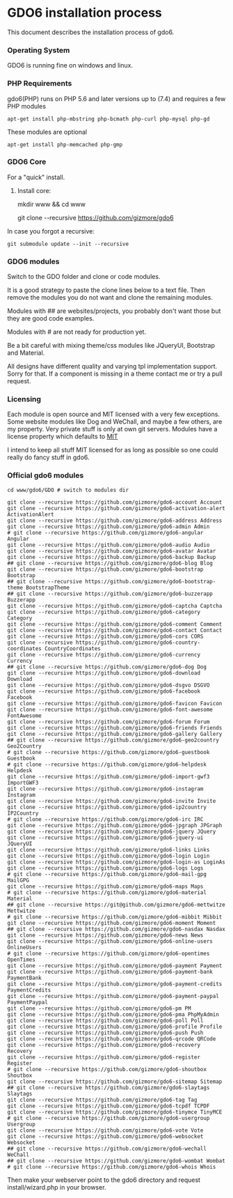 # GDO6 installation process

This document describes the installation process of gdo6.

### Operating System

GDO6 is running fine on windows and linux.


### PHP Requirements

gdo6(PHP) runs on PHP 5.6 and later versions up to (7.4) and requires a few PHP modules

    apt-get install php-mbstring php-bcmath php-curl php-mysql php-gd

These modules are optional

    apt-get install php-memcached php-gmp


### GDO6 Core

For a "quick" install.

1. Install core:

    mkdir www && cd www
    
    git clone --recursive https://github.com/gizmore/gdo6

In case you forgot a recursive:

    git submodule update --init --recursive


### GDO6 modules

Switch to the GDO folder and clone or code modules.

It is a good strategy to paste the clone lines below to a text file.
Then remove the modules you do not want and clone the remaining modules.

Modules with ## are websites/projects, you probably don't want those but they are good code examples.

Modules with # are not ready for production yet.

Be a bit careful with mixing theme/css modules like JQueryUI, Bootstrap and Material.

All designs have different quality and varying tpl implementation support.
Sorry for that.
If a component is missing in a theme contact me or try a pull request.

### Licensing

Each module is open source and MIT licensed with a very few exceptions.
Some website modules like Dog and WeChall, and maybe a few others, are my property.
Very private stuff is only at own git servers.
Modules have a license property which defaults to [MIT](LICENSE_MIT)

I intend to keep all stuff MIT licensed for as long as possible so one could really do fancy stuff in gdo6.

### Official gdo6 modules


    cd www/gdo6/GDO # switch to modules dir

    git clone --recursive https://github.com/gizmore/gdo6-account Account
    git clone --recursive https://github.com/gizmore/gdo6-activation-alert ActivationAlert
    git clone --recursive https://github.com/gizmore/gdo6-address Address
    git clone --recursive https://github.com/gizmore/gdo6-admin Admin
    # git clone --recursive https://github.com/gizmore/gdo6-angular Angular
    git clone --recursive https://github.com/gizmore/gdo6-audio Audio
    git clone --recursive https://github.com/gizmore/gdo6-avatar Avatar
    git clone --recursive https://github.com/gizmore/gdo6-backup Backup
    ## git clone --recursive https://github.com/gizmore/gdo6-blog Blog
    git clone --recursive https://github.com/gizmore/gdo6-bootstrap Bootstrap
    ## git clone --recursive https://github.com/gizmore/gdo6-bootstrap-theme BootstrapTheme
    ## git clone --recursive https://github.com/gizmore/gdo6-buzzerapp Buzzerapp
    git clone --recursive https://github.com/gizmore/gdo6-captcha Captcha
    git clone --recursive https://github.com/gizmore/gdo6-category Category
    git clone --recursive https://github.com/gizmore/gdo6-comment Comment
    git clone --recursive https://github.com/gizmore/gdo6-contact Contact
    git clone --recursive https://github.com/gizmore/gdo6-cors CORS
    git clone --recursive https://github.com/gizmore/gdo6-country-coordinates CountryCoordinates
    git clone --recursive https://github.com/gizmore/gdo6-currency Currency
    ## git clone --recursive https://github.com/gizmore/gdo6-dog Dog
    git clone --recursive https://github.com/gizmore/gdo6-download Download
    git clone --recursive https://github.com/gizmore/gdo6-dsgvo DSGVO
    git clone --recursive https://github.com/gizmore/gdo6-facebook Facebook
    git clone --recursive https://github.com/gizmore/gdo6-favicon Favicon
    git clone --recursive https://github.com/gizmore/gdo6-font-awesome FontAwesome
    git clone --recursive https://github.com/gizmore/gdo6-forum Forum
    git clone --recursive https://github.com/gizmore/gdo6-friends Friends
    git clone --recursive https://github.com/gizmore/gdo6-gallery Gallery
    ## git clone --recursive https://github.com/gizmore/gdo6-geo2country Geo2Country
    # git clone --recursive https://github.com/gizmore/gdo6-guestbook Guestbook
    # git clone --recursive https://github.com/gizmore/gdo6-helpdesk Helpdesk
    git clone --recursive https://github.com/gizmore/gdo6-import-gwf3 ImportGWF3
    git clone --recursive https://github.com/gizmore/gdo6-instagram Instagram
    git clone --recursive https://github.com/gizmore/gdo6-invite Invite
    git clone --recursive https://github.com/gizmore/gdo6-ip2country IP2Country
    # git clone --recursive https://github.com/gizmore/gdo6-irc IRC
    git clone --recursive https://github.com/gizmore/gdo6-jpgraph JPGraph
    git clone --recursive https://github.com/gizmore/gdo6-jquery JQuery
    git clone --recursive https://github.com/gizmore/gdo6-jquery-ui JQueryUI
    git clone --recursive https://github.com/gizmore/gdo6-links Links
    git clone --recursive https://github.com/gizmore/gdo6-login Login
    git clone --recursive https://github.com/gizmore/gdo6-login-as LoginAs
    git clone --recursive https://github.com/gizmore/gdo6-logs Logs
    # git clone --recursive https://github.com/gizmore/gdo6-mail-gpg MailGPG
    git clone --recursive https://github.com/gizmore/gdo6-maps Maps
    # git clone --recursive https://github.com/gizmore/gdo6-material Material
    ## git clone --recursive https://git@github.com/gizmore/gdo6-mettwitze Mettwitze
    # git clone --recursive https://github.com/gizmore/gdo6-mibbit Mibbit
    git clone --recursive https://github.com/gizmore/gdo6-moment Moment
    ## git clone --recursive https://github.com/gizmore/gdo6-nasdax Nasdax
    git clone --recursive https://github.com/gizmore/gdo6-news News
    git clone --recursive https://github.com/gizmore/gdo6-online-users OnlineUsers
    # git clone --recursive https://github.com/gizmore/gdo6-opentimes OpenTimes
    git clone --recursive https://github.com/gizmore/gdo6-payment Payment
    git clone --recursive https://github.com/gizmore/gdo6-payment-bank PaymentBank
    git clone --recursive https://github.com/gizmore/gdo6-payment-credits PaymentCredits
    git clone --recursive https://github.com/gizmore/gdo6-payment-paypal PaymentPaypal
    git clone --recursive https://github.com/gizmore/gdo6-pm PM
    git clone --recursive https://github.com/gizmore/gdo6-pma PhpMyAdmin
    git clone --recursive https://github.com/gizmore/gdo6-poll Poll
    git clone --recursive https://github.com/gizmore/gdo6-profile Profile
    git clone --recursive https://github.com/gizmore/gdo6-push Push
    git clone --recursive https://github.com/gizmore/gdo6-qrcode QRCode
    git clone --recursive https://github.com/gizmore/gdo6-recovery Recovery
    git clone --recursive https://github.com/gizmore/gdo6-register Register
    # git clone --recursive https://github.com/gizmore/gdo6-shoutbox Shoutbox
    git clone --recursive https://github.com/gizmore/gdo6-sitemap Sitemap
    ## git clone --recursive https://github.com/gizmore/gdo6-slaytags Slaytags
    git clone --recursive https://github.com/gizmore/gdo6-tag Tag
    git clone --recursive https://github.com/gizmore/gdo6-tcpdf TCPDF
    git clone --recursive https://github.com/gizmore/gdo6-tinymce TinyMCE
    # git clone --recursive https://github.com/gizmore/gdo6-usergroup Usergroup
    git clone --recursive https://github.com/gizmore/gdo6-vote Vote
    git clone --recursive https://github.com/gizmore/gdo6-websocket Websocket
    ## git clone --recursive https://github.com/gizmore/gdo6-wechall WeChall
    ## git clone --recursive https://github.com/gizmore/gdo6-wombat Wombat
    # git clone --recursive https://github.com/gizmore/gdo6-whois Whois
    
Then make your webserver point to the gdo6 directory and request install/wizard.php in your browser.

    
